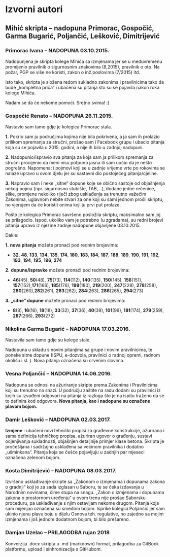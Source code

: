 # Izvorni autori

## Mihić skripta – nadopuna Primorac, Gospočić, Garma Bugarić, Poljančić, Lešković, Dimitrijević



### **Primorac Ivana –** **NADOPUNA 03.10.2015.**

Nadopunjena je skripta kolege Mihića sa izmjenama jer se u međuvremenu promijenio pravilnik o sigurnosnim znakovima \(8,2015\), pravilnik o otp. Na požar, PGP se više ne koristi, zakon o inž.poslovima \(7/2015\) itd.

Isto tako, skripta je složena redom sukladno zakonima i pravilnicima tako da bude „kompletna priča“ i ubačena su pitanja što su se pojavila nakon roka kolege Mihića.

Nadam se da će nekome pomoći. Sretno svima! :\)



### **Gospočić Renato –** **NADOPUNA 26.11.2015.**

Nastavio sam tamo gdje je kolegica Primorac stala.

**1.** Pokrio sam ju područjima kojima nije bila pokrivena, a ja sam ih prolazio prilikom spremanja za stručni, prošao sam i Facebook grupu i ubacio pitanja koja su se pojavila u 2015. godini, a nije ih bilo u zadnjoj nadopuni.

**2.** Nadopunio/ispravio sva pitanja za koja sam ja prilikom spremanja za stručni procijenio da meni nisu potpuno jasna ili sam uočio da je nešto pogrešno. Napomena: i pojmovi koji se u zadnje vrijeme vrte po rokovima se nalaze upravo u ovom djelu jer su sastavni dio postojećeg pitanja/cjeline.

**3.** Napravio sam i neke „sitne“ dopune koje se obično sastoje od objašnjenja nekog pojma \(npr. sigurnosno stubište, TAB,...\), dodane jedne rečenice, slike, promjene nekoliko riječi zbog usklađenja sa trenutno važećim Zakonima, uglavnom nebite stvari za one koji su sami jednom prošli skriptu, no vjerujem da će koristit onima koji ju prvi put prolaze.

Pošto je kolegica Primorac savršeno posložila skriptu, maksimalno sam joj se prilagodio. Ispod, ukoliko vam je potrebno \(u zgradama\), su redni brojevi pitanja upravo iz njezine zadnje nadopune objavljene 03.10.2015.

Dakle:

**1.** **nova pitanja** možete pronaći pod rednim brojevima:  
-  **32**, **48**, **133**, **134**, **135**, **174**, **180**, **183**, **184**, **187**, **188**, **189**, **190**, **191**, **192**, **193**, **194**, **195**, **196**, **274**

**2.** **dopune/ispravke** možete pronaći pod rednim brojevima:  
- **46**\(45\), **50**\(48\), **75**\(73\), **114**\(112\), **140**\(135\), **150**\(145\), **156**\(151\), **157**\(152\),**171**\(166\), **185**\(176\), **199**\(180\), **219**\(200\), **247**\(228\), **278**\(258\), **280**\(260\),**282**\(261\), **283**\(262\), **284**\(263\), **286**\(265\), **294**\(273\)

**3.** **„sitne“ dopune** možete pronaći pod rednim brojevima:  
- **8**\(8\), **16**\(16\), **18**\(18\), **33**\(32\), **37**\(36\), **40**\(39\), **101**\(99\), **181**\(174\), **279**\(259\), **287**\(266\), **293**\(272\)

### **Nikolina Garma Bugarić –** **NADOPUNA 17.03.2016.**

Nastavila sam tamo gdje su kolege stale.

Nadopuna u skladu s novim pitanjima sa grupe i novim pravilnicima, te poneke sitne dopune \(ISPU, e-dozvola, pravilnici o radnoj opremi, radnom okolišu i sl. \). Nova pitanja označena su crvenim slovima.

### **Vesna Poljančić – NADOPUNA 14.06.2016.**

Nadopuna se odnosi na ažuriranje skripte prema Zakonima i Pravilnicima koji su trenutno na snazi. U području zaštite na radu dodani su pravilnici iz kojih su izvađeni odgovori na pitanja iz razloga što je na ispitu traženo da se to definira kod odgovora. **Nova pitanja, kao i nadopune su označene plavom bojom.**

### **Damir Lešković – NADOPUNA 02.03.2017.**

**Izmjene** : ubačeni novi tehnički propisi za građevne konstrukcije, ažurirana i sama definicija tehničkog propisa, ažuriran ugovor o građenju, sustavi ocjenjivanja sukladnosti, objašnjen detaljnije primjer klase betona. Skripta je pročešljana i sadržajno usklađena sa većinom pravilnika i dodatno „ušminkana“. Pitanja koja se češće pojavljuju u zadnjih par mjeseci označena zelenom bojom.

### **Kosta Dimitrijević – NADOPUNA 08.03.2017.**

Izvršeno usklađivanje skripte sa „Zakonom o izmjenama i dopunama zakona o gradnji“ koji je za sada izglasan u Saboru, te se čeka izdavanja u Narodnim novinama, čime stupa na snagu. „Zakon o izmjenama i dopunama zakona o prostornom uređenju“ u ovom trenu nije prošao Saborsku proceduru, pa usklađivanje s njim ostavljam nekome drugom. Pitanja koja sam mijenjao označena su smeđom bojom. Isprike kolegici Poljančić jer sam ukinio njenu plavu boju u dijelu Osnova teh. regulative, no zajedno sa mojim izmjenama i još jednom dodatnom bojom, bi bilo prešareno.

### Damjan Uzelac **– PRILAGODBA rujan 2018**

Konverzija .docx skripta u .md \(markdown\) format, prilagodba za GitBook platformu, upload i  sinhronizacija s GitHubom.


